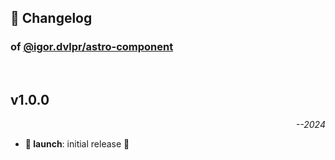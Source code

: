 ## 📒 Changelog

### of [@igor.dvlpr/astro-component](https://github.com/igorskyflyer/{{repo}})

<br>

## v1.0.0

<p align="right"><em>--2024</em></p>

- **🚀 launch**: initial release 🎉
